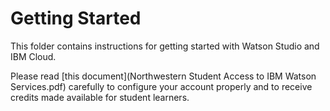 # Getting Started

This folder contains instructions for getting started with Watson Studio and IBM Cloud. 

Please read [this document](Northwestern Student Access to IBM Watson Services.pdf) carefully to configure your account properly and to receive credits made available for student learners. 



